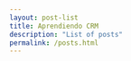 ```yaml
---
layout: post-list
title: Aprendiendo CRM
description: "List of posts"
permalink: /posts.html
---
```

